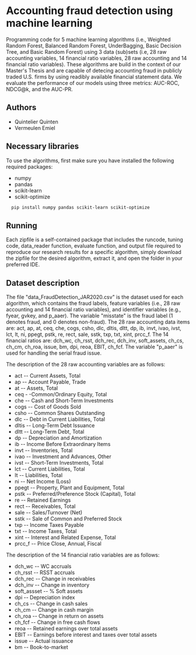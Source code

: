 # Accounting fraud detection using machine learning

Programming code for 5 machine learning algorithms (i.e., Weighted Random Forest, Balanced Random Forest, UnderBagging, Basic Decision Tree, and Basic Random Forest) using 3 data (sub)sets (i.e, 28 raw accounting variables, 14 financial ratio variables, 28 raw accounting and 14 financial ratio variables). These algorithms are build in the context of our Master's Thesis and are capable of detecing accounting fraud in publicly traded U.S. firms by using readibly available financial statement data. We evaluate the performance of our models using three metrics: AUC-ROC, NDCG@k, and the AUC-PR.
## Authors

- Quintelier Quinten
- Vermeulen Emiel


## Necessary libraries

To use the algorithms, first make sure you have installed the following required packages:

- numpy
- pandas
- scikit-learn
- scikit-optimize

```bash
  pip install numpy pandas scikit-learn scikit-optimize
```


## Running
Each zipfile is a self-contained package that includes the runcode, tuning code, data_reader function, evaluate function, and output file required to reproduce our research results for a specific algorithm, simply download the zipfile for the desired algorithm, extract it, and open the folder in your preferred IDE.
## Dataset description
The file "data_FraudDetection_JAR2020.csv" is the dataset used for each algorithm, which contains the fraud labels, feature variables (i.e., 28 raw accounting and 14 financial ratio variables), and identifier variables (e.g., fyear, gvkey, and p_aaer). The variable "misstate" is the fraud label (1 denotes fraud, and 0 denotes non-fraud). The 28 raw accounting data items are: act, ap, at, ceq, che, cogs, csho, dlc, dltis, dltt, dp, ib, invt, ivao, ivst, lct, lt, ni, ppegt, pstk, re, rect, sale, sstk, txp, txt, xint, prcc_f. The 14 financial ratios are: dch_wc, ch_rsst, dch_rec, dch_inv, soft_assets, ch_cs, ch_cm, ch_roa, issue, bm, dpi, reoa, EBIT, ch_fcf. The variable "p_aaer" is used for handling the serial fraud issue.

The description of the 28 raw accounting variables are as follows:
- act -- Current Assets, Total
- ap -- Account Payable, Trade
- at -- Assets, Total
- ceq - -Common/Ordinary Equity, Total
- che -- Cash and Short-Term Investments
- cogs -- Cost of Goods Sold
- csho -- Common Shares Outstanding
- dlc -- Debt in Current Liabilities, Total
- dltis -- Long-Term Debt Issuance
- dltt -- Long-Term Debt, Total
- dp -- Depreciation and Amortization
- ib -- Income Before Extraordinary Items
- invt -- Inventories, Total
- ivao -- Investment and Advances, Other
- ivst -- Short-Term Investments, Total
- lct -- Current Liabilities, Total
- lt -- Liabilities, Total
- ni -- Net Income (Loss)
- ppegt -- Property, Plant and Equipment, Total
- pstk -- Preferred/Preference Stock (Capital), Total
- re -- Retained Earnings
- rect -- Receivables, Total
- sale -- Sales/Turnover (Net)
- sstk -- Sale of Common and Preferred Stock
- txp -- Income Taxes Payable
- txt -- Income Taxes, Total
- xint -- Interest and Related Expense, Total
- prcc_f -- Price Close, Annual, Fiscal

The description of the 14 financial ratio variables are as follows:
- dch_wc -- WC accruals
- ch_rsst -- RSST accruals
- dch_rec -- Change in receivables
- dch_inv -- Change in inventory
- soft_assset -- % Soft assets
- dpi -- Depreciation index
- ch_cs -- Change in cash sales
- ch_cm -- Change in cash margin
- ch_roa -- Change in return on assets
- ch_fcf -- Change in free cash flows
- reoa -- Retained earnings over total assets
- EBIT -- Earnings before interest and taxes over total assets
- issue -- Actual issuance
- bm -- Book-to-market
